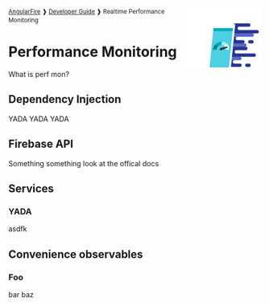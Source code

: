 <img align="right" width="30%" src="images/performance-illo_1x.png">

<small>
<a href="https://github.com/angular/angularfire">AngularFire</a> &#10097; <a href="../README.md#developer-guide">Developer Guide</a> &#10097; Realtime Performance Monitoring
</small>

# Performance Monitoring

What is perf mon?

## Dependency Injection

YADA YADA YADA

## Firebase API

Something something look at the offical docs

## Services

### YADA

asdfk

## Convenience observables

### Foo

bar baz